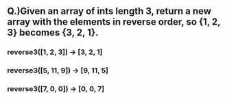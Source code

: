 ## Q.)Given an array of ints length 3, return a new array with the elements in reverse order, so {1, 2, 3} becomes {3, 2, 1}.

### reverse3([1, 2, 3]) → [3, 2, 1]

### reverse3([5, 11, 9]) → [9, 11, 5]

### reverse3([7, 0, 0]) → [0, 0, 7]
